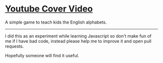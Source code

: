 # [Youtube Cover Video](http://mahdif.github.io/youtube-cover-video/)
A simple game to teach kids the English alphabets.

-----------

I did this as an experiment while learning Javascript so don't make fun of me if I have bad code, instead please help me to improve it and open pull requests.

Hopefully someone will find it useful.
